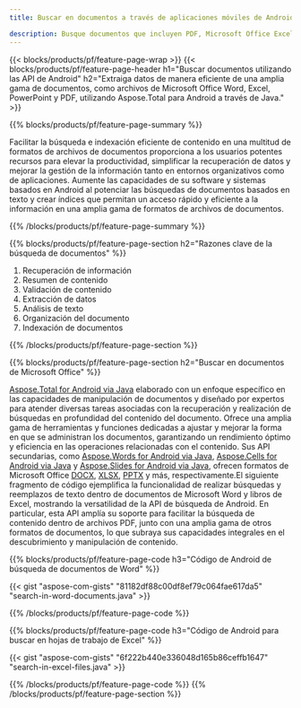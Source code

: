 ```yaml
---
title: Buscar en documentos a través de aplicaciones móviles de Android 

description: Busque documentos que incluyen PDF, Microsoft Office Excel, Word, PowerPoint y más a través de su aplicación móvil basada en Android.
---
```


{{< blocks/products/pf/feature-page-wrap >}}
{{< blocks/products/pf/feature-page-header h1="Buscar documentos utilizando las API de Android" h2="Extraiga datos de manera eficiente de una amplia gama de documentos, como archivos de Microsoft Office Word, Excel, PowerPoint y PDF, utilizando Aspose.Total para Android a través de Java." >}}

{{% blocks/products/pf/feature-page-summary %}}

Facilitar la búsqueda e indexación eficiente de contenido en una multitud de formatos de archivos de documentos proporciona a los usuarios potentes recursos para elevar la productividad, simplificar la recuperación de datos y mejorar la gestión de la información tanto en entornos organizativos como de aplicaciones. Aumente las capacidades de su software y sistemas basados en Android al potenciar las búsquedas de documentos basados en texto y crear índices que permitan un acceso rápido y eficiente a la información en una amplia gama de formatos de archivos de documentos.

{{% /blocks/products/pf/feature-page-summary  %}}

{{% blocks/products/pf/feature-page-section  h2="Razones clave de la búsqueda de documentos" %}}

1. Recuperación de información
1. Resumen de contenido 
1. Validación de contenido 
1. Extracción de datos 
1. Análisis de texto
1. Organización del documento
1. Indexación de documentos 



{{% /blocks/products/pf/feature-page-section %}}

{{% blocks/products/pf/feature-page-section  h2="Buscar en documentos de Microsoft Office" %}}

[Aspose.Total for Android via Java](https://products.aspose.com/total/android-java/) elaborado con un enfoque específico en las capacidades de manipulación de documentos y diseñado por expertos para atender diversas tareas asociadas con la recuperación y realización de búsquedas en profundidad del contenido del documento. Ofrece una amplia gama de herramientas y funciones dedicadas a ajustar y mejorar la forma en que se administran los documentos, garantizando un rendimiento óptimo y eficiencia en las operaciones relacionadas con el contenido. Sus API secundarias, como [Aspose.Words for Android via Java](https://products.aspose.com/word/android-java/), [Aspose.Cells for Android via Java](https://products.aspose.com/cells/android-java/) y [Aspose.Slides for Android via Java](https://products.aspose.com/slides/android-java/), ofrecen formatos de Microsoft Office [DOCX](https://products.aspose.com/total/android-java/search/docx/), [XLSX](https://products.aspose.com/total/android-java/search/xlsx/), [PPTX](https://products.aspose.com/total/android-java/search/pptx/) y más, respectivamente.El siguiente fragmento de código ejemplifica la funcionalidad de realizar búsquedas y reemplazos de texto dentro de documentos de Microsoft Word y libros de Excel, mostrando la versatilidad de la API de búsqueda de Android. En particular, esta API amplía su soporte para facilitar la búsqueda de contenido dentro de archivos PDF, junto con una amplia gama de otros formatos de documentos, lo que subraya sus capacidades integrales en el descubrimiento y manipulación de contenido.

{{% blocks/products/pf/feature-page-code h3="Código de Android de búsqueda de documentos de Word" %}}

{{< gist "aspose-com-gists" "81182df88c00df8ef79c064fae617da5" "search-in-word-documents.java" >}}

{{% /blocks/products/pf/feature-page-code  %}}

{{% blocks/products/pf/feature-page-code h3="Código de Android para buscar en hojas de trabajo de Excel" %}}

{{< gist "aspose-com-gists" "6f222b440e336048d165b86ceffb1647" "search-in-excel-files.java" >}}

{{% /blocks/products/pf/feature-page-code  %}}
{{% /blocks/products/pf/feature-page-section %}}
